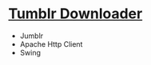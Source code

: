 # [Tumblr Downloader](https://github.com/hanqiyg/TumblrDownloader)

- Jumblr
- Apache Http Client
- Swing
